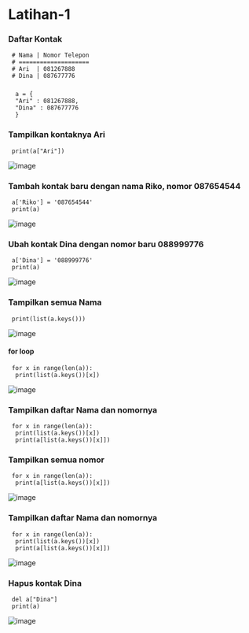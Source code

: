 # Latihan-1
### Daftar Kontak
     # Nama | Nomor Telepon
     # ====================
     # Ari  | 081267888
     # Dina | 087677776
###
      a = {
      "Ari" : 081267888,
      "Dina" : 087677776
      }

### Tampilkan kontaknya Ari
     print(a["Ari"])
![image](https://user-images.githubusercontent.com/61907877/144755432-00ad9e9c-9f48-4f7e-847e-4d08de874f79.png)

### Tambah kontak baru dengan nama Riko, nomor 087654544
     a['Riko'] = '087654544'
     print(a)
![image](https://user-images.githubusercontent.com/61907877/144755566-5bace558-291d-4db6-aeec-82e70f8edc54.png)

### Ubah kontak Dina dengan nomor baru 088999776
     a['Dina'] = '088999776'
     print(a)
![image](https://user-images.githubusercontent.com/61907877/144755677-1f791a43-e91a-4e0c-a2b1-570ca754c891.png)

### Tampilkan semua Nama
     print(list(a.keys()))
![image](https://user-images.githubusercontent.com/61907877/144756135-1ca13323-7101-4e9f-a404-282e710f18c3.png)

#### for loop
     for x in range(len(a)):
      print(list(a.keys())[x])
![image](https://user-images.githubusercontent.com/61907877/144756147-7b6c85d5-bcfe-492e-bf33-2cd3cddb1ed3.png)
### Tampilkan daftar Nama dan nomornya
     for x in range(len(a)):
      print(list(a.keys())[x])
      print(a[list(a.keys())[x]])

### Tampilkan semua nomor
     for x in range(len(a)):
      print(a[list(a.keys())[x]])
![image](https://user-images.githubusercontent.com/61907877/144756322-a54218d4-d898-4530-b1cb-1d40616d8035.png)

### Tampilkan daftar Nama dan nomornya
     for x in range(len(a)):
      print(list(a.keys())[x])
      print(a[list(a.keys())[x]])
![image](https://user-images.githubusercontent.com/61907877/144756405-a091c9ac-7139-4a89-97b6-790031ecf7c9.png)

### Hapus kontak Dina
     del a["Dina"]
     print(a)
 ![image](https://user-images.githubusercontent.com/61907877/144756534-cfa832af-7d11-4f8c-9ae9-555ec23156be.png)
